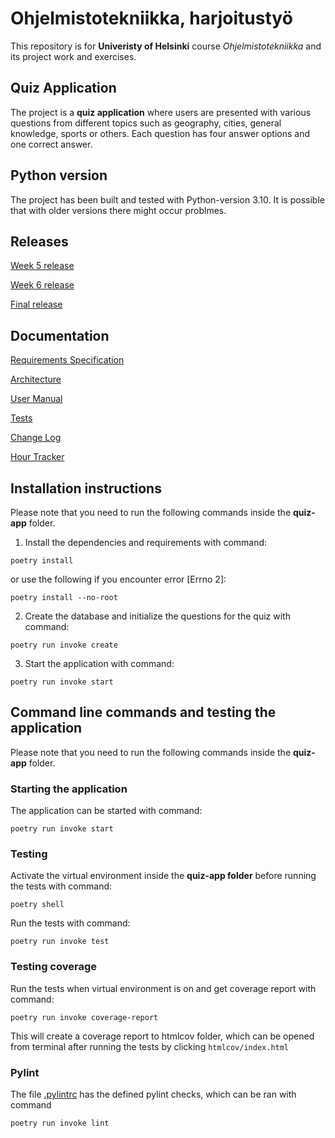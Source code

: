 # Ohjelmistotekniikka, harjoitustyö
This repository is for **Univeristy of Helsinki** course *Ohjelmistotekniikka* and its project work and exercises.

## Quiz Application
The project is a **quiz application** where users are presented with various questions from different topics such as geography, cities, general knowledge, sports or others. Each question has four answer options and one correct answer.

## Python version
The project has been built and tested with Python-version 3.10. It is possible that with older versions there might occur problmes.


## Releases
[Week 5 release](https://github.com/mikaelri/ot-harjoitustyo/releases/tag/week5)

[Week 6 release](https://github.com/mikaelri/ot-harjoitustyo/releases/tag/week6)

[Final release](https://github.com/mikaelri/ot-harjoitustyo/releases/tag/final-release)

## Documentation

[Requirements Specification](https://github.com/mikaelri/ot-harjoitustyo/blob/main/quiz-app/documentation/requirements_specification.md)

[Architecture](https://github.com/mikaelri/ot-harjoitustyo/blob/main/quiz-app/documentation/architecture.md)

[User Manual](https://github.com/mikaelri/ot-harjoitustyo/blob/main/quiz-app/documentation/user_manual.md)

[Tests](https://github.com/mikaelri/ot-harjoitustyo/blob/main/quiz-app/documentation/tests.md)

[Change Log](https://github.com/mikaelri/ot-harjoitustyo/blob/main/quiz-app/documentation/change_log.md)

[Hour Tracker](https://github.com/mikaelri/ot-harjoitustyo/blob/main/quiz-app/documentation/hour_tracker.md)

## Installation instructions
Please note that you need to run the following commands inside the **quiz-app** folder.

1. Install the dependencies and requirements with command:
```
poetry install
```
or use the following if you encounter error [Errno 2]:
```
poetry install --no-root
```
2. Create the database and initialize the questions for the quiz with command:
```
poetry run invoke create
```

3. Start the application with command:
```
poetry run invoke start
```
## Command line commands and testing the application

Please note that you need to run the following commands inside the **quiz-app** folder.

### Starting the application
The application can be started with command:
```
poetry run invoke start
```



### Testing
Activate the virtual environment inside the **quiz-app folder** before running the tests with command:
```
poetry shell
```
Run the tests with command:
```
poetry run invoke test
```

### Testing coverage
Run the tests when virtual environment is on and get coverage report with command:
```
poetry run invoke coverage-report
```

This will create a coverage report to htmlcov folder, which can be opened from terminal after running the tests by clicking `htmlcov/index.html`


### Pylint
The file [.pylintrc](https://github.com/mikaelri/ot-harjoitustyo/blob/main/quiz-app/.pylintrc) has the defined pylint checks, which can be ran with command
```
poetry run invoke lint
```

